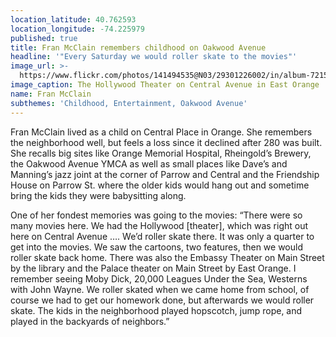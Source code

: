 ```yaml
---
location_latitude: 40.762593
location_longitude: -74.225979
published: true
title: Fran McClain remembers childhood on Oakwood Avenue
headline: '"Every Saturday we would roller skate to the movies"'
image_url: >-
  https://www.flickr.com/photos/141494535@N03/29301226002/in/album-72157673225101106/
image_caption: The Hollywood Theater on Central Avenue in East Orange
name: Fran McClain
subthemes: 'Childhood, Entertainment, Oakwood Avenue'
---
```

Fran McClain lived as a child on Central Place in Orange. She remembers the neighborhood well, but feels a loss since it declined after 280 was built. She recalls big sites like Orange Memorial Hospital, Rheingold’s Brewery, the Oakwood Avenue YMCA as well as small places like Dave’s and Manning’s jazz joint at the corner of Parrow and Central and the Friendship House on Parrow St. where the older kids would hang out and sometime bring the kids they were babysitting along.

One of her fondest memories was going to the movies: “There were so many movies here. We had the Hollywood [theater], which was right out here on Central Avenue …. We’d roller skate there. It was only a quarter to get into the movies. We saw the cartoons, two features, then we would roller skate back home. There was also the Embassy Theater on Main Street by the library and the Palace theater on Main Street by East Orange. I remember seeing Moby Dick, 20,000 Leagues Under the Sea, Westerns with John Wayne. We roller skated when we came home from school, of course we had to get our homework done, but afterwards we would roller skate. The kids in the neighborhood played hopscotch, jump rope, and played in the backyards of neighbors.”
